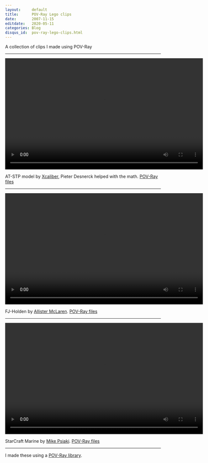 ```yaml
---
layout:     default
title:      POV-Ray Lego clips
date:       2007-11-15
editdate:   2020-05-11
categories: Blog
disqus_id:  pov-ray-lego-clips.html
---
```


A collection of clips I made using POV-Ray

---

<video width="640" height="360" controls preload="auto">
<source src="/videos/at_stp.mp4" type="video/mp4"/>
Your browser doesn\'t support html5 video
<br /></video>

AT-STP model by [Xcaliber](http://www.brickshelf.com/cgi-bin/gallery.cgi?m=Xcalabur), Pieter Desnerck helped with the math.  [POV-Ray files](/videos/at_stp.zip)

---

<video width="640" height="360" controls preload="auto">
<source src="/videos/fj_holden.mp4" type="video/mp4"/>
Your browser doesn\'t support html5 video
<br /></video>

FJ-Holden by [Allister McLaren](http://www.brickshelf.com/cgi-bin/gallery.cgi?m=almac). [POV-Ray files](/videos/fj_holden.zip)

---

<video width="640" height="360" controls preload="auto">
<source src="/videos/marine.mp4" type="video/mp4"/>
Your browser doesn\'t support html5 video
<br /></video>

StarCraft Marine by [Mike Psiaki](http://www.brickshelf.com/cgi-bin/gallery.cgi?m=mikepsiaki). [POV-Ray files](/videos/marine.zip)

---

I made these using a [POV-Ray library](http://www.....nl).
